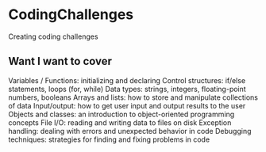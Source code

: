 # CodingChallenges
Creating coding challenges

## Want I want to cover
Variables / Functions: initializing and declaring
Control structures: if/else statements, loops (for, while)
Data types: strings, integers, floating-point numbers, booleans
Arrays and lists: how to store and manipulate collections of data
Input/output: how to get user input and output results to the user
Objects and classes: an introduction to object-oriented programming concepts
File I/O: reading and writing data to files on disk
Exception handling: dealing with errors and unexpected behavior in code
Debugging techniques: strategies for finding and fixing problems in code